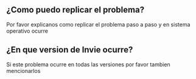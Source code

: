 ## ¿Como puedo replicar el problema?
Por favor explicanos como replicar el problema paso a paso y en sistema operativo ocurre
## ¿En que version de Invie ocurre?
Si este problema ocurre en todas las versiones por favor tambien mencionarlos
